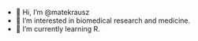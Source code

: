- 👋 Hi, I’m @matekrausz
- 👀 I’m interested in biomedical research and medicine.
- 🌱 I’m currently learning R.

<!---
matekrausz/matekrausz is a ✨ special ✨ repository because its `README.md` (this file) appears on your GitHub profile.
You can click the Preview link to take a look at your changes.
--->
